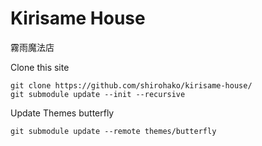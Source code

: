 ﻿# Kirisame House

霧雨魔法店

Clone this site 
```
git clone https://github.com/shirohako/kirisame-house/
git submodule update --init --recursive
```


Update Themes butterfly
```
git submodule update --remote themes/butterfly 
```
